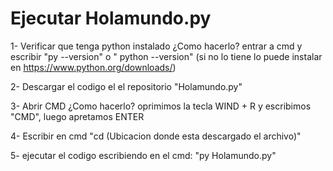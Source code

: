 # Ejecutar Holamundo.py

1- Verificar que tenga python instalado ¿Como hacerlo? entrar a cmd y escribir "py --version" o " python --version" (si no lo tiene lo puede instalar en https://www.python.org/downloads/)

2- Descargar el codigo el el repositorio "Holamundo.py"

3- Abrir CMD ¿Como hacerlo? oprimimos la tecla WIND + R y escribimos "CMD", luego apretamos ENTER

4- Escribir en cmd "cd (Ubicacion donde esta descargado  el archivo)"

5- ejecutar el codigo escribiendo en el cmd: "py Holamundo.py"
